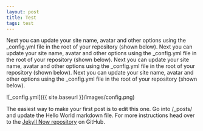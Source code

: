 ```yaml
---
layout: post
title: Test
tags: test
---
```


Next you can update your site name, avatar and other options using the _config.yml file in the root of your repository (shown below). Next you can update your site name, avatar and other options using the _config.yml file in the root of your repository (shown below). Next you can update your site name, avatar and other options using the _config.yml file in the root of your repository (shown below). Next you can update your site name, avatar and other options using the _config.yml file in the root of your repository (shown below).

![_config.yml]({{ site.baseurl }}/images/config.png)

The easiest way to make your first post is to edit this one. Go into /_posts/ and update the Hello World markdown file. For more instructions head over to the [Jekyll Now repository](https://github.com/barryclark/jekyll-now) on GitHub.
